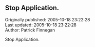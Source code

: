 ## Stop Application.  
Originally published: 2005-10-18 23:22:28  
Last updated: 2005-10-18 23:22:28  
Author: Patrick Finnegan  
  
Stop Application.